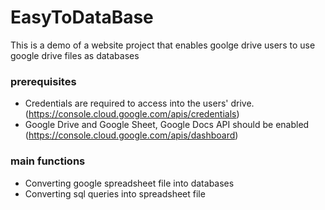 # EasyToDataBase
This is a demo of a website project that enables goolge drive users to use google drive files as databases

### prerequisites
- Credentials are required to access into the users' drive. (https://console.cloud.google.com/apis/credentials)
- Google Drive and Google Sheet, Google Docs API should be enabled (https://console.cloud.google.com/apis/dashboard)

### main functions
- Converting google spreadsheet file into databases
- Converting sql queries into spreadsheet file
